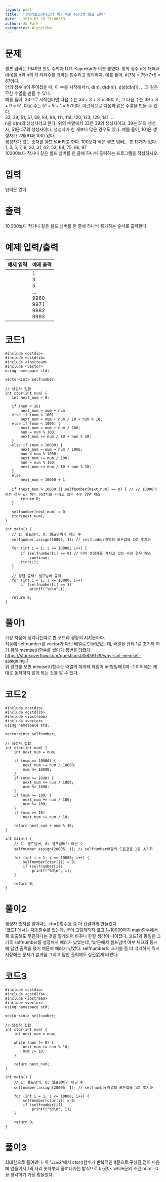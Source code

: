 ```yaml
---
layout: post
title:  "[에라토스테네스의 체] 백준 4673번 셀프 넘버"
date:   2018-07-20 21:00:59
author: Jm Park
categories: Algorithm
---
```


# 문제
셀프 넘버는 1949년 인도 수학자 D.R. Kaprekar가 이름 붙였다. 양의 정수 n에 대해서 d(n)을 n과 n의 각 자리수를 더하는 함수라고 정의하자. 예를 들어, d(75) = 75+7+5 = 87이다.  
양의 정수 n이 주어졌을 때, 이 수를 시작해서 n, d(n), d(d(n)), d(d(d(n))), ...과 같은 무한 수열을 만들 수 있다.  
예를 들어, 33으로 시작한다면 다음 수는 33 + 3 + 3 = 39이고, 그 다음 수는 39 + 3 + 9 = 51, 다음 수는 51 + 5 + 1 = 57이다. 이런식으로 다음과 같은 수열을 만들 수 있다.  
33, 39, 51, 57, 69, 84, 96, 111, 114, 120, 123, 129, 141, ...  
n을 d(n)의 생성자라고 한다. 위의 수열에서 33은 39의 생성자이고, 39는 51의 생성자, 51은 57의 생성자이다. 생성자가 한 개보다 많은 경우도 있다. 예를 들어, 101은 생성자가 2개(91과 100) 있다.  
생성자가 없는 숫자를 셀프 넘버라고 한다. 100보다 작은 셀프 넘버는 총 13개가 있다. 1, 3, 5, 7, 9, 20, 31, 42, 53, 64, 75, 86, 97  
10000보다 작거나 같은 셀프 넘버를 한 줄에 하나씩 출력하는 프로그램을 작성하시오.

# 입력
입력은 없다

# 출력
10,000보다 작거나 같은 셀프 넘버를 한 줄에 하나씩 증가하는 순서로 출력한다.

# 예제 입력/출력

| 예제 입력 | 예제 출력 |  
| :-------------------- | :------------------ |  
|  | 1<br>3<br>5<br> ...<br>9960<br>9971<br>9982<br>9993 |    

 # 코드1
 ```{.cpp}
#include <cstdio>
#include <cstdlib>
#include <iostream>
#include <vector>
using namespace std;

vector<int> selfnumber;

// 생성자 집합
int ctor(int num) {	
	int next_num = 0;
	
	if (num < 10)
		next_num = num + num;
	else if (num < 100)
		next_num = num + num / 10 + num % 10;
	else if (num < 1000) {
		next_num = num + num / 100;
		num = num % 100;
		next_num += num / 10 + num % 10;
	}		
	else if (num < 10000) {
		next_num = num + num / 1000;
		num = num % 1000;
		next_num += num / 100;
		num = num % 100;
		next_num += num / 10 + num % 10;
	}
	else
		next_num = 10000 + 1;

	if (next_num > 10000 || selfnumber[next_num] == 0) { // // 10000이 넘는 경우 or 이미 생성자를 가지고 있는 수인 경우 패스
		return 0;
	}

	selfnumber[next_num] = 0;
	ctor(next_num);
}

int main() {
	// 1: 셀프넘버, 0: 셀프넘버가 아닌 수
	selfnumber.assign(10005, 1); // selfnumber배열의 모든값을 1로 초기화
	
	for (int i = 1; i <= 10000; i++) {
		if (selfnumber[i] == 0) // 이미 생성자를 가지고 있는 수인 경우 패스
			continue;
		ctor(i);
	}

	// 정답 출력: 셀프넘버 출력
	for (int i = 1; i <= 10000; i++)
		if (selfnumber[i] == 1)
			printf("%d\n",i);

	return 0;
}
 ```

# 풀이1
가장 처음에 생각나는대로 짠 코드라 굉장히 지저분하다.  
처음에 selfnumber를 vector가 아닌 배열로 만들었었는데, 배열을 전체 1로 초기화 하기 위해 memset()함수를 썼다가 봉변을 당했다.  
https://stackoverflow.com/questions/35839179/why-isnt-memset-assigning-1   
위 링크를 보면 memset()함수는 배열의 데이터 타입이 int형일때 0과 -1 이외에는 제대로 동작하지 않게 되는 것을 알 수 있다.    

# 코드2
```{.cpp}
#include <cstdio>
#include <cstdlib>
#include <iostream>
#include <vector>
using namespace std;

vector<int> selfnumber;

// 생성자 집합
int ctor(int num) {	
	int next_num = num;

	if (num == 10000) {
		next_num += num / 10000;
		num %= 10000;
	}
	if (num >= 1000) {
		next_num += num / 1000;
		num %= 1000;
	}
	if (num >= 100) {
		next_num += num / 100;
		num %= 100;
	}
	if (num >= 10)
		next_num += num / 10;
	
	return next_num + num % 10;
}

int main() {
	// 1: 셀프넘버, 0: 셀프넘버가 아닌 수
	selfnumber.assign(20005, 1); // selfnumber배열의 모든값을 1로 초기화
	
	for (int i = 1; i <= 10000; i++) {
		selfnumber[ctor(i)] = 0;
		if (selfnumber[i])
			printf("%d\n", i);
	}

	return 0;
}
```

# 풀이2
생성자 숫자를 알아내는 ctor()함수를 좀 더 간결하게 만들었다.  
'코드1'에서는 재귀함수를 썼는데, 굳이 그렇게하지 않고 1~10000까지 main함수에서 쭉 호출해도 무관하다는 것을 알게되어 바꾸니 한결 생각이 나아졌다.  코드1과 동일한 크기로 selfnumber를 설정해서 에러가 났었는데, for문에서 셀프넘버 여부 체크와 동시에 답안 출력을 했기 때문에 에러가 났었다. selfnumber의 크기를 좀 더 넉넉하게 줘서 저장에는 문제가 없게끔 그리고 답안 출력에도 상관없게 바꿨다.

# 코드3
```{.cpp}
#include <cstdio>
#include <cstdlib>
#include <iostream>
#include <vector>
using namespace std;

vector<int> selfnumber;

// 생성자 집합
int ctor(int num) {	
	int next_num = num;

	while (num != 0) {
		next_num += num % 10;
		num /= 10;
	}
	
	return next_num;
}

int main() {
	// 1: 셀프넘버, 0: 셀프넘버가 아닌 수
	selfnumber.assign(20005, 1); // selfnumber배열의 모든값을 1로 초기화
	
	for (int i = 1; i <= 10000; i++) {
		selfnumber[ctor(i)] = 0;
		if (selfnumber[i])
			printf("%d\n", i);
	}

	return 0;
}
```

# 풀이3
최대한으로 줄여봤다. 위 '코드2'에서 ctor()함수가 반복적인 if문으로 구성된 점이 마음에 안들어서 1의 자리 숫자부터 줄여나가는 방식으로 바꿨다. while문의 조건 num!=0을 생각하기 가장 힘들었다.
